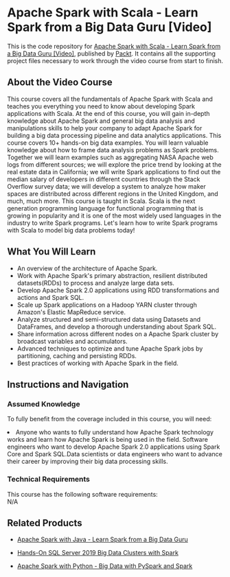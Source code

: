 


# Apache Spark with Scala - Learn Spark from a Big Data Guru [Video]
This is the code repository for [Apache Spark with Scala - Learn Spark from a Big Data Guru [Video]](https://www.packtpub.com/big-data-and-business-intelligence/apache-spark-scala-learn-spark-big-data-guru-video), published by [Packt](https://www.packtpub.com/?utm_source=github). It contains all the supporting project files necessary to work through the video course from start to finish.
## About the Video Course
This course covers all the fundamentals of Apache Spark with Scala and teaches you everything you need to know about developing Spark applications with Scala. At the end of this course, you will gain in-depth knowledge about Apache Spark and general big data analysis and manipulations skills to help your company to adapt Apache Spark for building a big data processing pipeline and data analytics applications. This course covers 10+ hands-on big data examples. You will learn valuable knowledge about how to frame data analysis problems as Spark problems. Together we will learn examples such as aggregating NASA Apache web logs from different sources; we will explore the price trend by looking at the real estate data in California; we will write Spark applications to find out the median salary of developers in different countries through the Stack Overflow survey data; we will develop a system to analyze how maker spaces are distributed across different regions in the United Kingdom, and much, much more. This course is taught in Scala. Scala is the next generation programming language for functional programming that is growing in popularity and it is one of the most widely used languages in the industry to write Spark programs. Let's learn how to write Spark programs with Scala to model big data problems today!

<H2>What You Will Learn</H2>
<DIV class=book-info-will-learn-text>
<UL>
<LI> An overview of the architecture of Apache Spark.</LI>
<LI> Work with Apache Spark's primary abstraction, resilient distributed datasets(RDDs) to process and analyze large data sets.</LI>
<LI> Develop Apache Spark 2.0 applications using RDD transformations and actions and Spark SQL.</LI>
<LI> Scale up Spark applications on a Hadoop YARN cluster through Amazon's Elastic MapReduce service.</LI>
<LI> Analyze structured and semi-structured data using Datasets and DataFrames, and develop a thorough understanding about Spark SQL.</LI>
<LI> Share information across different nodes on a Apache Spark cluster by broadcast variables and accumulators.</LI>
<LI> Advanced techniques to optimize and tune Apache Spark jobs by partitioning, caching and persisting RDDs.</LI>
<LI> Best practices of working with Apache Spark in the field.</LI>
</UL></DIV>

## Instructions and Navigation
### Assumed Knowledge
To fully benefit from the coverage included in this course, you will need:<br/>
<DIV class=book-info-will-learn-text>
<LI> Anyone who wants to fully understand how Apache Spark technology works and learn how Apache Spark is being used in the field. Software engineers who want to develop Apache Spark 2.0 applications using Spark Core and Spark SQL.Data scientists or data engineers who want to advance their career by improving their big data processing skills.</LI> 
<DIV>

### Technical Requirements
This course has the following software requirements:<br/>
N/A

## Related Products
* [Apache Spark with Java - Learn Spark from a Big Data Guru ](https://www.packtpub.com/application-development/apache-spark-java-learn-spark-big-data-guru-video)

* [Hands-On SQL Server 2019 Big Data Clusters with Spark]( https://www.packtpub.com/big-data-and-business-intelligence/hands-sql-server-2019-big-data-clusters-spark-video)

* [Apache Spark with Python - Big Data with PySpark and Spark ]( https://www.packtpub.com/big-data-and-business-intelligence/apache-spark-python-big-data-pyspark-and-spark-video)
